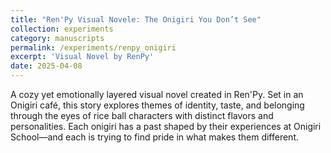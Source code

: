```yaml
---
title: "Ren'Py Visual Novele: The Onigiri You Don’t See"
collection: experiments
category: manuscripts
permalink: /experiments/renpy_onigiri
excerpt: 'Visual Novel by RenPy'
date: 2025-04-08
---
```


A cozy yet emotionally layered visual novel created in Ren'Py. Set in an Onigiri café, this story explores themes of identity, taste, and belonging through the eyes of rice ball characters with distinct flavors and personalities. Each onigiri has a past shaped by their experiences at Onigiri School—and each is trying to find pride in what makes them different.